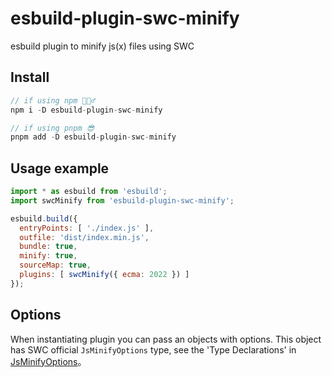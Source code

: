 # esbuild-plugin-swc-minify
esbuild plugin to minify js(x) files using SWC

## Install
```js
// if using npm 🤷🏽‍♂️
npm i -D esbuild-plugin-swc-minify

// if using pnpm 😎
pnpm add -D esbuild-plugin-swc-minify
```

## Usage example
```js
import * as esbuild from 'esbuild';
import swcMinify from 'esbuild-plugin-swc-minify';

esbuild.build({
  entryPoints: [ './index.js' ],
  outfile: 'dist/index.min.js',
  bundle: true,
  minify: true,
  sourceMap: true,
  plugins: [ swcMinify({ ecma: 2022 }) ]
});
```

## Options
When instantiating plugin you can pass an objects with options. This object has SWC official `JsMinifyOptions` type, see the 'Type Declarations' in [JsMinifyOptions](https://swc.rs/docs/usage/core#minify)。
